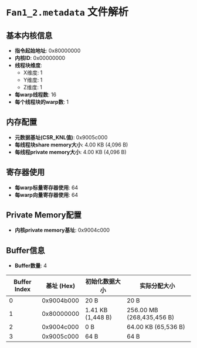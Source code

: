 # `Fan1_2.metadata` 文件解析

## 基本内核信息
- **指令起始地址**: 0x80000000
- **内核ID**: 0x00000000
- **线程块维度**:
  - X维度: 1
  - Y维度: 1
  - Z维度: 1
- **每warp线程数**: 16
- **每个线程块的warp数**: 1

## 内存配置
- **元数据基址(CSR_KNL值)**: 0x9005c000
- **每线程块share memory大小**: 4.00 KB (4,096 B)
- **每线程private memory大小**: 4.00 KB (4,096 B)

## 寄存器使用
- **每warp标量寄存器使用**: 64
- **每warp向量寄存器使用**: 64

## Private Memory配置
- **内核private memory基址**: 0x9004c000

## Buffer信息
- **Buffer数量**: 4

| Buffer Index | 基址 (Hex) | 初始化数据大小 | 实际分配大小 |
|---|---|---|---|
| 0 | 0x9004b000 | 20 B | 20 B |
| 1 | 0x80000000 | 1.41 KB (1,448 B) | 256.00 MB (268,435,456 B) |
| 2 | 0x9004c000 | 0 B | 64.00 KB (65,536 B) |
| 3 | 0x9005c000 | 64 B | 64 B |
